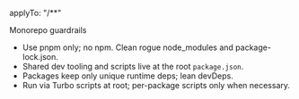 applyTo: "/**"

Monorepo guardrails
- Use pnpm only; no npm. Clean rogue node_modules and package-lock.json.
- Shared dev tooling and scripts live at the root `package.json`.
- Packages keep only unique runtime deps; lean devDeps.
- Run via Turbo scripts at root; per-package scripts only when necessary.

